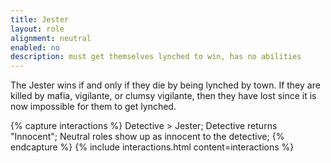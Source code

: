 ```yaml
---
title: Jester
layout: role
alignment: neutral
enabled: no
description: must get themselves lynched to win, has no abilities
---
```


The Jester wins if and only if they die by being lynched by town. If they are killed by mafia, vigilante, or clumsy vigilante, then they have lost since it is now impossible for them to get lynched.

{% capture interactions %}
Detective > Jester;
Detective returns "Innocent";
Neutral roles show up as innocent to the detective;
{% endcapture %}
{% include interactions.html content=interactions %}

